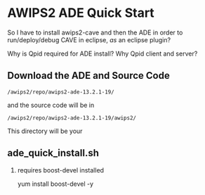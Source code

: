 # AWIPS2 ADE Quick Start


So I have to install awips2-cave and then the ADE in order to run/deploy/debug CAVE in eclipse, *as* an eclipse plugin?

Why is Qpid required for ADE install?  Why Qpid client and server?

## Download the ADE and Source Code

	/awips2/repo/awips2-ade-13.2.1-19/

and the source code will be in
	
	/awips2/repo/awips2-ade-13.2.1-19/awips2/


This directory will be your 

## ade_quick_install.sh

1) requires boost-devel installed
	
	yum install boost-devel -y
	
